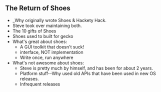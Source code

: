 ## The Return of Shoes

* _Why originally wrote Shoes & Hackety Hack.
* Steve took over maintaining both.
* The 10 gifts of Shoes
* Shoes used to built for gecko
* What's great about shoes:
  * A GUI toolkit that doesn't suck!
  * interface, NOT implementation
  * Write once, run anywhere
* What's not awesome about shoes:
  * Steve is pretty much by himself, and has been for about 2 years.
  * Platform stuff--Why used old APIs that have been used in new OS releases.
  * Infrequent releases
